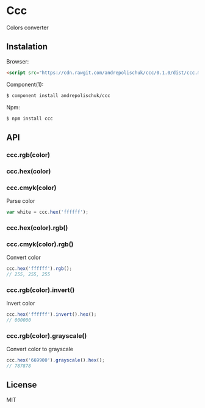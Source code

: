 # Ccc

  Colors converter

## Instalation

  Browser:

```html
<script src="https://cdn.rawgit.com/andrepolischuk/ccc/0.1.0/dist/ccc.min.js"></script>
```

  Component(1):

```sh
$ component install andrepolischuk/ccc
```

  Npm:

```sh
$ npm install ccc
```

## API

### ccc.rgb(color)
### ccc.hex(color)
### ccc.cmyk(color)

  Parse color

```js
var white = ccc.hex('ffffff');
```

### ccc.hex(color).rgb()
### ccc.cmyk(color).rgb()

  Convert color

```js
ccc.hex('ffffff').rgb();
// 255, 255, 255
```

### ccc.rgb(color).invert()

  Invert color

```js
ccc.hex('ffffff').invert().hex();
// 000000
```

### ccc.rgb(color).grayscale()

  Convert color to grayscale

```js
ccc.hex('669900').grayscale().hex();
// 787878
```

## License

  MIT
